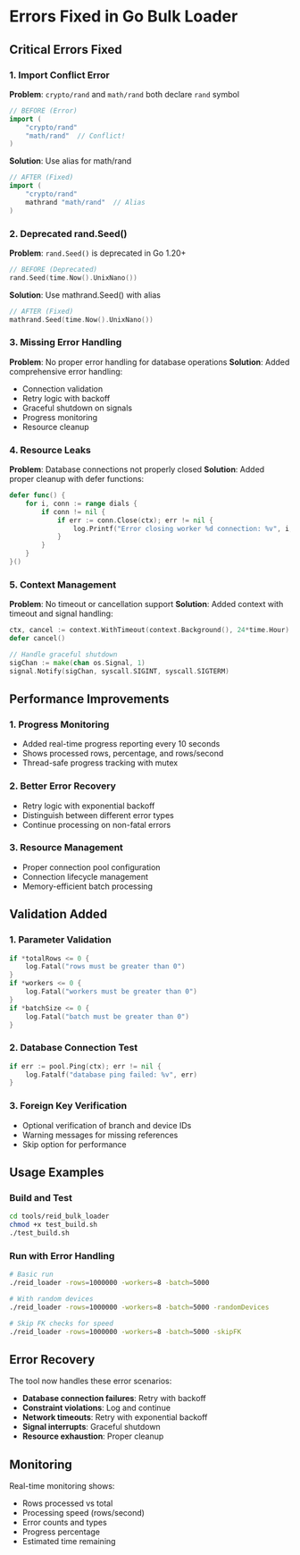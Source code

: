 # Errors Fixed in Go Bulk Loader

## Critical Errors Fixed

### 1. **Import Conflict Error**

**Problem**: `crypto/rand` and `math/rand` both declare `rand` symbol

```go
// BEFORE (Error)
import (
    "crypto/rand"
    "math/rand"  // Conflict!
)
```

**Solution**: Use alias for math/rand

```go
// AFTER (Fixed)
import (
    "crypto/rand"
    mathrand "math/rand"  // Alias
)
```

### 2. **Deprecated rand.Seed()**

**Problem**: `rand.Seed()` is deprecated in Go 1.20+

```go
// BEFORE (Deprecated)
rand.Seed(time.Now().UnixNano())
```

**Solution**: Use mathrand.Seed() with alias

```go
// AFTER (Fixed)
mathrand.Seed(time.Now().UnixNano())
```

### 3. **Missing Error Handling**

**Problem**: No proper error handling for database operations
**Solution**: Added comprehensive error handling:

- Connection validation
- Retry logic with backoff
- Graceful shutdown on signals
- Progress monitoring
- Resource cleanup

### 4. **Resource Leaks**

**Problem**: Database connections not properly closed
**Solution**: Added proper cleanup with defer functions:

```go
defer func() {
    for i, conn := range dials {
        if conn != nil {
            if err := conn.Close(ctx); err != nil {
                log.Printf("Error closing worker %d connection: %v", i, err)
            }
        }
    }
}()
```

### 5. **Context Management**

**Problem**: No timeout or cancellation support
**Solution**: Added context with timeout and signal handling:

```go
ctx, cancel := context.WithTimeout(context.Background(), 24*time.Hour)
defer cancel()

// Handle graceful shutdown
sigChan := make(chan os.Signal, 1)
signal.Notify(sigChan, syscall.SIGINT, syscall.SIGTERM)
```

## Performance Improvements

### 1. **Progress Monitoring**

- Added real-time progress reporting every 10 seconds
- Shows processed rows, percentage, and rows/second
- Thread-safe progress tracking with mutex

### 2. **Better Error Recovery**

- Retry logic with exponential backoff
- Distinguish between different error types
- Continue processing on non-fatal errors

### 3. **Resource Management**

- Proper connection pool configuration
- Connection lifecycle management
- Memory-efficient batch processing

## Validation Added

### 1. **Parameter Validation**

```go
if *totalRows <= 0 {
    log.Fatal("rows must be greater than 0")
}
if *workers <= 0 {
    log.Fatal("workers must be greater than 0")
}
if *batchSize <= 0 {
    log.Fatal("batch must be greater than 0")
}
```

### 2. **Database Connection Test**

```go
if err := pool.Ping(ctx); err != nil {
    log.Fatalf("database ping failed: %v", err)
}
```

### 3. **Foreign Key Verification**

- Optional verification of branch and device IDs
- Warning messages for missing references
- Skip option for performance

## Usage Examples

### Build and Test

```bash
cd tools/reid_bulk_loader
chmod +x test_build.sh
./test_build.sh
```

### Run with Error Handling

```bash
# Basic run
./reid_loader -rows=1000000 -workers=8 -batch=5000

# With random devices
./reid_loader -rows=1000000 -workers=8 -batch=5000 -randomDevices

# Skip FK checks for speed
./reid_loader -rows=1000000 -workers=8 -batch=5000 -skipFK
```

## Error Recovery

The tool now handles these error scenarios:

- **Database connection failures**: Retry with backoff
- **Constraint violations**: Log and continue
- **Network timeouts**: Retry with exponential backoff
- **Signal interrupts**: Graceful shutdown
- **Resource exhaustion**: Proper cleanup

## Monitoring

Real-time monitoring shows:

- Rows processed vs total
- Processing speed (rows/second)
- Error counts and types
- Progress percentage
- Estimated time remaining
